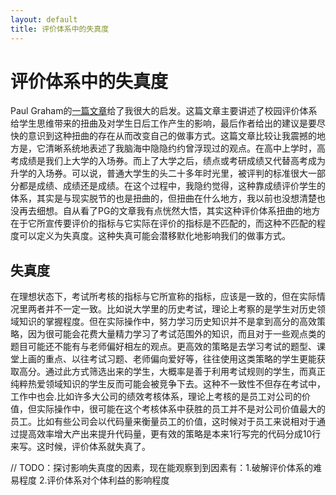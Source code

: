 ```yaml
---
layout: default
title: 评价体系中的失真度
---
```


# 评价体系中的失真度

Paul Graham的[一篇文章](http://paulgraham.com/lesson.html)给了我很大的启发。这篇文章主要讲述了校园评价体系给学生思维带来的扭曲及对学生日后工作产生的影响，最后作者给出的建议是要尽快的意识到这种扭曲的存在从而改变自己的做事方式。这篇文章比较让我震撼的地方是，它清晰系统地表述了我脑海中隐隐约约曾浮现过的观点。在高中上学时，高考成绩是我们上大学的入场券。而上了大学之后，绩点或考研成绩又代替高考成为升学的入场券。可以说，普通大学生的头二十多年时光里，被评判的标准很大一部分都是成绩、成绩还是成绩。在这个过程中，我隐约觉得，这种靠成绩评价学生的体系，其实是与现实脱节的也是扭曲的，但扭曲在什么地方，我以前也没想清楚也没再去细想。自从看了PG的文章我有点恍然大悟，其实这种评价体系扭曲的地方在于它所宣传要评价的指标与它实际在评价的指标是不匹配的，而这种不匹配的程度可以定义为失真度。这种失真可能会潜移默化地影响我们的做事方式。


## 失真度

在理想状态下，考试所考核的指标与它所宣称的指标，应该是一致的，但在实际情况里两者并不一定一致。比如说大学里的历史考试，理论上考察的是学生对历史领域知识的掌握程度。但在实际操作中，努力学习历史知识并不是拿到高分的高效策略，因为很可能会花费大量精力学习了考试范围外的知识，而且对于一些观点类的题目可能还不能有与老师偏好相左的观点。更高效的策略是去学习考试的题型、课堂上画的重点、以往考试习题、老师偏向爱好等，往往使用这类策略的学生更能获取高分。通过此方式筛选出来的学生，大概率是善于利用考试规则的学生，而真正纯粹热爱领域知识的学生反而可能会被竞争下去。这种不一致性不但存在考试中，工作中也会.比如许多大公司的绩效考核体系，理论上考核的是员工对公司的价值，但实际操作中，很可能在这个考核体系中获胜的员工并不是对公司价值最大的员工。比如有些公司会以代码量来衡量员工的价值，这时候对于员工来说相对于通过提高效率增大产出来提升代码量，更有效的策略是本来1行写完的代码分成10行来写。这时候，评价体系就失真了。

// TODO：探讨影响失真度的因素，现在能观察到到因素有：1.破解评价体系的难易程度 2.评价体系对个体利益的影响程度





